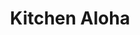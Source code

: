 ---
layout: place
title: "Kitchen Aloha"
permalink: /california/san-francisco/kitchen-aloha.html
stateAbbr: CA
stateName: California
cityName: San Francisco
seo:
  name: "Kitchen Aloha"
  type: Restaurant
  links: http://www.kitchenalohasf.com/
description: "Kitchen Aloha serves delicious sushi in San Francisco, California. Try fresh Japanese dishes for a great dining experience. Available for takeout, delivery, lunch, and dinner."
place_id: ChIJXwQ8sESBhYARyMd5DM6PIyU
photos:
  - name: >-
      places/ChIJXwQ8sESBhYARyMd5DM6PIyU/photos/AeeoHcKXlAscTk60HROvyBzyJWxmcAFqWmRlU_SD_Ll8rxqNE7N91GcGCJvhZXgENt7EM9jK0O0pWBtvjvtBFGFYzTTZb_Pa1lTiDvc6OGoTJVnUqhaptkVdo_8wFxcm3AC5_4Tyr7EZkOdiM5pW_wR86kWdg-rOvBcqBn7VHCVlKagKw9IbyRW22vI7-GUwyRsMBX4BmfnyPEXT1h_e74wGAte1H_R9Ax5XELz0GyE8UF7Q35feyXPsZfceI9vOn1AZpXMFDdTei97pEEjhu4IYxKbBtLndRRRDmfMkkkPvkPujVA
    widthPx: 4767
    heightPx: 3963
    authorAttributions:
      - displayName: Kitchen Aloha
        uri: https://maps.google.com/maps/contrib/101488520208495091769
        photoUri: >-
          https://lh3.googleusercontent.com/a-/ALV-UjX35WDRhBe2yx81hcAh0ZRkCbj1Snf2lxM_50cBM7lEapnn5XM=s100-p-k-no-mo
    flagContentUri: >-
      https://www.google.com/local/imagery/report/?cb_client=maps_api_places.places_api&image_key=!1e10!2sAF1QipMePFEUoh--ZRepmpjkdjgXqVR5wC5xva4025Tk&hl=en-US
    googleMapsUri: >-
      https://www.google.com/maps/place//data=!3m4!1e2!3m2!1sAF1QipMePFEUoh--ZRepmpjkdjgXqVR5wC5xva4025Tk!2e10!4m2!3m1!1s0x80858144b03c045f:0x25238fce0c79c7c8
  - name: >-
      places/ChIJXwQ8sESBhYARyMd5DM6PIyU/photos/AeeoHcIK4nFwks-ZORnGn1FisHq9P50CBx9GGxJUHQYJ2yhu1IiN1eSCHBzupVCRCTB0e7fJtjuzFS28B2S2Vt5CiLse-RLUIikxthAbYu4qar4v0FxqKpW1pxbRwBfda_FlaGQaR8lsTafJtV39Cuo-2IBZj2r5pCfsvell0qILdS_9LlnHHOhzbwv1Fy7IExA_MsHXwOqqfffeV5NrxmRpaB2oUNxkS0Ko_8fwN27hmJlfZ2Q3189KX1R1nHL24NWNKbxMTD3ZfkT7x-K90cVUg_J68AwOW1GzPA0CTsxOC3S-Lg
    widthPx: 3264
    heightPx: 2448
    authorAttributions:
      - displayName: Kitchen Aloha
        uri: https://maps.google.com/maps/contrib/101488520208495091769
        photoUri: >-
          https://lh3.googleusercontent.com/a-/ALV-UjX35WDRhBe2yx81hcAh0ZRkCbj1Snf2lxM_50cBM7lEapnn5XM=s100-p-k-no-mo
    flagContentUri: >-
      https://www.google.com/local/imagery/report/?cb_client=maps_api_places.places_api&image_key=!1e10!2sAF1QipNk5MEnSFl5z-Py8A9Qh0soeWE6ZSjK1JgYF4oL&hl=en-US
    googleMapsUri: >-
      https://www.google.com/maps/place//data=!3m4!1e2!3m2!1sAF1QipNk5MEnSFl5z-Py8A9Qh0soeWE6ZSjK1JgYF4oL!2e10!4m2!3m1!1s0x80858144b03c045f:0x25238fce0c79c7c8
  - name: >-
      places/ChIJXwQ8sESBhYARyMd5DM6PIyU/photos/AeeoHcJI0DSCVXvrmMdIdmXAafB_YaveTawpzWs8HmiOt6ekk0FmwibaOydo9siyOhYRAFYe3IIaLr5Hv-QXb3mEDgqg9qz8snsoJSDuh4hOzJ4az4n0qCePdbHM6EMXoM6jHg6f2nfKM7jgamaFiNiVcq6d8zlxt2WBcYayGfguqVv29R9wrgaaTBAnzePEtUtKuQi8m-39MV1422Zka-naUSZSvEo6dduNZ6il5NxaKCbsalRUpIuRsDxVod0_5l8pGvHGGya-AKRdHYx814YBUj8ultDt7wvlpDnyF3gJPXkw2Q
    widthPx: 4800
    heightPx: 3200
    authorAttributions:
      - displayName: Kitchen Aloha
        uri: https://maps.google.com/maps/contrib/101488520208495091769
        photoUri: >-
          https://lh3.googleusercontent.com/a-/ALV-UjX35WDRhBe2yx81hcAh0ZRkCbj1Snf2lxM_50cBM7lEapnn5XM=s100-p-k-no-mo
    flagContentUri: >-
      https://www.google.com/local/imagery/report/?cb_client=maps_api_places.places_api&image_key=!1e10!2sAF1QipMTLznuJkociG0mS_UjoTlPigX64b_LahIy6eWE&hl=en-US
    googleMapsUri: >-
      https://www.google.com/maps/place//data=!3m4!1e2!3m2!1sAF1QipMTLznuJkociG0mS_UjoTlPigX64b_LahIy6eWE!2e10!4m2!3m1!1s0x80858144b03c045f:0x25238fce0c79c7c8
  - name: >-
      places/ChIJXwQ8sESBhYARyMd5DM6PIyU/photos/AeeoHcLQ0E12FsMQbFo9Fm3YhVCD626oUkgAz8Ga9ppau6WdKskItp7pR6jlpF4Lqw0QLjQbqCHFyBYiIbG6sMbPpNrKJqj6_G0cFAAvJ3oY5fNda0rh7ItmRJv5MTtsnuUtaORux-vaFsBJZLph8QJ0zlr4zja6YVfF7zwIBzZiIruxvc1TfiZI-FLwSRUo0MnYnnUSN99whgEVeIuwadCeds6XmAeowBwUPqL2No0niSArkMNNlcoVN_JyAa2BiLCEfvUCRbwjIWojGnIxz-HNWJW5S_IoL8_Kgk1Any_lxyyTZ-KJfSHT3tMuTYv3S-0so-jQR0PFxETUgwpRGy2ojfrPnJrqBI3AEfSGzH4Gv_FP4NPr9PcgVfkzny9keo2ATJC4ilNKnUNwHr_P7xpohgTLxHLXNFJ5pWeibma1NaA
    widthPx: 3024
    heightPx: 4032
    authorAttributions:
      - displayName: Chuckles
        uri: https://maps.google.com/maps/contrib/114765374238343034839
        photoUri: >-
          https://lh3.googleusercontent.com/a-/ALV-UjXfqAlF6ishxQ_g-8M959mgGZ0wHWbYx1HMMDiSQKZ7-Pvl6LFF=s100-p-k-no-mo
    flagContentUri: >-
      https://www.google.com/local/imagery/report/?cb_client=maps_api_places.places_api&image_key=!1e10!2sCIHM0ogKEICAgIDroP7ocQ&hl=en-US
    googleMapsUri: >-
      https://www.google.com/maps/place//data=!3m4!1e2!3m2!1sCIHM0ogKEICAgIDroP7ocQ!2e10!4m2!3m1!1s0x80858144b03c045f:0x25238fce0c79c7c8
  - name: >-
      places/ChIJXwQ8sESBhYARyMd5DM6PIyU/photos/AeeoHcLtd2wZfFAaQ_qPevRiwcLzKSSII1hsHkc-DQ1plLyqPV6g7sBzJ8qC01yzobrxqfz4RIPZYxwYo4adhU8RF7Q4zWhVcpU80fb9qzbAQc74Il038XAfMi9q246x3p0YOTWaGAmTc8IbDmz437brK5aLUHKxOjOdBg0KqcJ9_4sgvQ1niVMl9PWmAKU1TSWID04tgXRfC229i_4e9EXXDhe8DVVQAxd_20aVMAXekiXLDb7YIxGH6m36fMZAsGTc3lqavQZ8beKnpqBlJEMq_j3K9BcQSpzAZIEydJ1MsLKU0zsHZv5F2H-YqVdDg_R1h4j3_gCn7A5ntSnYmQi1S3B8aOkiZT1ZqyLBxL5Rn1FfAJNwuRNCwZHmGr-5mnSo0fVR40XcUpC7iXUsfPMKYEMTIlC8tiALz8zYXP_M4t0dEA
    widthPx: 3024
    heightPx: 4032
    authorAttributions:
      - displayName: Ping
        uri: https://maps.google.com/maps/contrib/102491630696563401429
        photoUri: >-
          https://lh3.googleusercontent.com/a/ACg8ocIJ3Dp6BIIhz9J4HpuCBS4IDYfekSd66HO-5Pxg9gBStfdUhaA=s100-p-k-no-mo
    flagContentUri: >-
      https://www.google.com/local/imagery/report/?cb_client=maps_api_places.places_api&image_key=!1e10!2sCIHM0ogKEICAgIDWyqWobA&hl=en-US
    googleMapsUri: >-
      https://www.google.com/maps/place//data=!3m4!1e2!3m2!1sCIHM0ogKEICAgIDWyqWobA!2e10!4m2!3m1!1s0x80858144b03c045f:0x25238fce0c79c7c8
  - name: >-
      places/ChIJXwQ8sESBhYARyMd5DM6PIyU/photos/AeeoHcIguqIGXEYNPAFAR69JUg6VMblpcoLi7Wgs76WGNPNvQdEdRcKSEinPzf9dKI8szOcb-RhHC8nW_OosMwHkTmZ2rW9d-m8bvXKycjlKYwjPYyDIO4IYRLJHHj1g6Czgd6xYb2JgizzDX3D-YQ5owCSFHjSrJmdO2Z_Tf-NsVRzWmK4C__ZKMib7mG15vdsW9PllUQ-5LGTS5Vqz8Bgmoi5UbbO8P5i2GYtpb6DUR-dfLfQEVosa-EiBJ_Ao8aQDgUJIqKKyi2vd2O4HYHHIZR6yGEAEE0TtO24BpH8HI8ooGVCnFWvZYz8l7qlrj3erLSU5MiXUDFf0i0ja_aClOuz4V-vhFaRC37Lph5uriE99wlkQ3z_aljOH82BSOwpJ5CnUmpBVO-kNzy8sNqrrVBOAF7GYPWIaElTHL-B6who4EQ
    widthPx: 3497
    heightPx: 2872
    authorAttributions:
      - displayName: Eddie Valadez
        uri: https://maps.google.com/maps/contrib/105676670269792434653
        photoUri: >-
          https://lh3.googleusercontent.com/a-/ALV-UjUr6I0WpsBC2xEXGs27nAB-saDmynPcb3uGsZA4W-FeKXRR88RUkA=s100-p-k-no-mo
    flagContentUri: >-
      https://www.google.com/local/imagery/report/?cb_client=maps_api_places.places_api&image_key=!1e10!2sCIHM0ogKEICAgICZp-DAEQ&hl=en-US
    googleMapsUri: >-
      https://www.google.com/maps/place//data=!3m4!1e2!3m2!1sCIHM0ogKEICAgICZp-DAEQ!2e10!4m2!3m1!1s0x80858144b03c045f:0x25238fce0c79c7c8
  - name: >-
      places/ChIJXwQ8sESBhYARyMd5DM6PIyU/photos/AeeoHcJYyM_op4fTlczA4cJSemouVNv3XClQkhhXAR2skv-FUcGYv_LH0VXvCXPAHHymAyssjf_QutehIsqfydqC-eoNW2R_Ug1f5pcJVBBYv4a5h-3PLHllq5akDjpiMdW67RmSmK0LWkq7SPtky5oC_djIerIa9CKXpAH8lqVBY-PHFjErss9Loqj5D2EommyUkrz-D-SYVvhJweLQCfN9IUPmE2UOIvz79bVbgtyqbA0Oy4DCH13z511xl18cJw4o5swZutCwZ6XKulb3CNvUHZ4mTvxLmWoGv6Sep_vPUEDJJe5roUdlE6uxMd0Xi6XumuSEzjLv7jIdnmare7RcnzlgR36p1fsJCU7sOddKA3Quy-w7G9ykqFNEnuVdzk2hi163bqQYXpfVeibULn95-cGbsyIrMbMKVIfHHDbEypxksA
    widthPx: 3024
    heightPx: 4032
    authorAttributions:
      - displayName: Ali Dehghani Firozabadi
        uri: https://maps.google.com/maps/contrib/108572664005101451872
        photoUri: >-
          https://lh3.googleusercontent.com/a-/ALV-UjX-1owbbOV7eTwezpii8wGUO1NzYLSxpyiv7lvI4EOuF6pTiJPCKw=s100-p-k-no-mo
    flagContentUri: >-
      https://www.google.com/local/imagery/report/?cb_client=maps_api_places.places_api&image_key=!1e10!2sCIHM0ogKEICAgIDF5sjxLw&hl=en-US
    googleMapsUri: >-
      https://www.google.com/maps/place//data=!3m4!1e2!3m2!1sCIHM0ogKEICAgIDF5sjxLw!2e10!4m2!3m1!1s0x80858144b03c045f:0x25238fce0c79c7c8
  - name: >-
      places/ChIJXwQ8sESBhYARyMd5DM6PIyU/photos/AeeoHcJ2JFzX6mZyPI5X6PRE0QgqMjxIM-fKQ2HlbCiplzuDrqOewGTWGe0-0hWrLfoGDNBdmqAv3Bu0qwT7cUsJ_HuNoKnvol_mkPZ14iwwxU1o15CA0uDet5sQkJLgGXJmsUZRf3k_e0UGjW1eMqMX06V1NCN8CuOaCuh9cxMhB-OSm8FaFDbkVxQyc9Emrb22g1PmZqBVeWTaQIenfSfsHsvx297F9NYyOmyIgc3Z2OZREU7euel7qcH6vof9XErGxSWSfNpD9bEZ0_ChXvqQ1hjH5ObHszepcTnPnKSxrPMuqFVuJz708jIxxcLM3Zp4IG7v0ljM8jGbmY488vwKXFVGYpx6qg3heF80T_oFdb04FvKpuFbqTPUSDC7Rhs2qbEmW49cQXk4C2SB30jygnD2M8OVQbzZsj9ZRjPaVAYLoo25m
    widthPx: 4032
    heightPx: 2268
    authorAttributions:
      - displayName: carmen musalem
        uri: https://maps.google.com/maps/contrib/109267406696731449819
        photoUri: >-
          https://lh3.googleusercontent.com/a-/ALV-UjVWOEEVoOBzzsBupQih8kKPYU-4AepsxrsLFMaICLf1Hq-kiU2WEw=s100-p-k-no-mo
    flagContentUri: >-
      https://www.google.com/local/imagery/report/?cb_client=maps_api_places.places_api&image_key=!1e10!2sCIHM0ogKEICAgIDV9ruRkQE&hl=en-US
    googleMapsUri: >-
      https://www.google.com/maps/place//data=!3m4!1e2!3m2!1sCIHM0ogKEICAgIDV9ruRkQE!2e10!4m2!3m1!1s0x80858144b03c045f:0x25238fce0c79c7c8
  - name: >-
      places/ChIJXwQ8sESBhYARyMd5DM6PIyU/photos/AeeoHcIkJguW_Cao_6t3zrWnk78tmZezJVPVQUdjDgpVThoMY-bHBMgAfCurs0q8XA4RGUeeSarLYcGXL1q6A2tvTzE1H4k0LZkF4xDmrNEwcf0VP4a8YRnzSm6PD-bcV1dHFyoQv3zHakCJRXGb7pTuhkl_GNR1zjiaQkj7VAv9_Fi6tJQT9H3JTtZrd6jM7h57U2iDs_dxgG8c5Gs0BZ6AyXlUcVXv0SJVuRTx1FDkkcl3nFReu5LhUo9Ckm9C_Evu9_KihpT2R6-Rr_EFprS0iM2qTMCH03UITexUSZjCug_LxIr78RxFvhUn3pOiHO2puUqdPjbZ3nMHFaYI3kEl-wHCW44m7OyxO8LRBbUpz1NT8tvP6weFmDrX30qkg8IbWOm6Y6zfjzT3cN0T2T1rBEatpja9EDE0pASEKn52vfuoUsww
    widthPx: 3024
    heightPx: 4032
    authorAttributions:
      - displayName: Meliss M
        uri: https://maps.google.com/maps/contrib/117223556842278304021
        photoUri: >-
          https://lh3.googleusercontent.com/a-/ALV-UjU3-O3xjaPJnNueNnj40FnFXBcfxeUEQuCDsQDHGZD3t7CzFSwx=s100-p-k-no-mo
    flagContentUri: >-
      https://www.google.com/local/imagery/report/?cb_client=maps_api_places.places_api&image_key=!1e10!2sCIHM0ogKEICAgICC6ZGX0wE&hl=en-US
    googleMapsUri: >-
      https://www.google.com/maps/place//data=!3m4!1e2!3m2!1sCIHM0ogKEICAgICC6ZGX0wE!2e10!4m2!3m1!1s0x80858144b03c045f:0x25238fce0c79c7c8
  - name: >-
      places/ChIJXwQ8sESBhYARyMd5DM6PIyU/photos/AeeoHcIy47G5yNAwAhVbqrQpHdw7ZCF0uzMEYisuH9pov-vBlEdDOF1hcbM3scklEJN1gIUf0gPkKmW3BYGNKE1UV90_fPg9aPDClQ1XUAQejYXJIwcertO4xY224PVR1U0fvZdgRSI7OknTgno1x56dRLel67_8Nc47-DIjibWgxpU3WyL2sexmM_flcinDSntMxRZoUhecFiQjymsjX0-npz2TCzvOemzJ4yVVsdIjxKcofykw-xbtd4pWqmSBT9RNy_uJJ5hUFa6umqKQ2MrhbLqoDNM17RARKr3JiXZJut8LJGjtlwDqo69aSlPh1bl3-wQNU98SK5IwnT-_ONULfe4E632JZmGyY_ml4xRoWQYyW4_pBQNvEB0nR-tBcwapG1BKEq9_t_PyS8menMH9o3DO0S9UAJ_RtMgLa7WU-4EEtpmq
    widthPx: 3024
    heightPx: 4032
    authorAttributions:
      - displayName: Meliss M
        uri: https://maps.google.com/maps/contrib/117223556842278304021
        photoUri: >-
          https://lh3.googleusercontent.com/a-/ALV-UjU3-O3xjaPJnNueNnj40FnFXBcfxeUEQuCDsQDHGZD3t7CzFSwx=s100-p-k-no-mo
    flagContentUri: >-
      https://www.google.com/local/imagery/report/?cb_client=maps_api_places.places_api&image_key=!1e10!2sCIHM0ogKEICAgID8x5jZhwE&hl=en-US
    googleMapsUri: >-
      https://www.google.com/maps/place//data=!3m4!1e2!3m2!1sCIHM0ogKEICAgID8x5jZhwE!2e10!4m2!3m1!1s0x80858144b03c045f:0x25238fce0c79c7c8
address: 752 Van Ness Ave, San Francisco, CA 94102, USA
street: 752 Van Ness Ave
city: San Francisco
state: CA
zip: '94102'
country: USA
neighborhood: Tenderloin
latitude: '37.782455'
longitude: '-122.420420'
accessibility_options:
  wheelchairAccessibleEntrance: true
  wheelchairAccessibleRestroom: true
  wheelchairAccessibleSeating: true
business_status: OPERATIONAL
name: Kitchen Aloha
google_maps_links:
  directionsUri: >-
    https://www.google.com/maps/dir//''/data=!4m7!4m6!1m1!4e2!1m2!1m1!1s0x80858144b03c045f:0x25238fce0c79c7c8!3e0
  placeUri: https://maps.google.com/?cid=2676140718723549128
  writeAReviewUri: >-
    https://www.google.com/maps/place//data=!4m3!3m2!1s0x80858144b03c045f:0x25238fce0c79c7c8!12e1
  reviewsUri: >-
    https://www.google.com/maps/place//data=!4m4!3m3!1s0x80858144b03c045f:0x25238fce0c79c7c8!9m1!1b1
  photosUri: >-
    https://www.google.com/maps/place//data=!4m3!3m2!1s0x80858144b03c045f:0x25238fce0c79c7c8!10e5
primary_type: Sushi Restaurant
opening_hours:
  regular: null
  current: null
secondary_opening_hours:
  regular:
    weekdayDescriptions: null
    type: null
  current:
    weekdayDescriptions: null
    type: null
phone: (415) 510-1653
price_level: null
price_range: $10 &ndash; $20
rating: '4.4'
rating_count: 67
website: http://www.kitchenalohasf.com/
reviews:
  - name: >-
      places/ChIJXwQ8sESBhYARyMd5DM6PIyU/reviews/ChZDSUhNMG9nS0VJQ0FnTUNRaGNUY093EAE
    relativePublishTimeDescription: a month ago
    rating: 5
    text:
      text: >-
        Really yummy! Super good price for $11! A VERY big bowl with avocado,
        lots of veggies, seaweed salad, and lots of yummy tuna! Definitely will
        be coming back! & friendly staff :) it’s right off of VanNess. Also some
        limited seating but not much!
      languageCode: en
    originalText:
      text: >-
        Really yummy! Super good price for $11! A VERY big bowl with avocado,
        lots of veggies, seaweed salad, and lots of yummy tuna! Definitely will
        be coming back! & friendly staff :) it’s right off of VanNess. Also some
        limited seating but not much!
      languageCode: en
    authorAttribution:
      displayName: Alice Garner
      uri: https://www.google.com/maps/contrib/105441896792165353511/reviews
      photoUri: >-
        https://lh3.googleusercontent.com/a-/ALV-UjWpJasWwIDhef6cdm2cm9Neb_y3Z7fjU3aoBpHwvjJN0fRzxwCYAg=s128-c0x00000000-cc-rp-mo-ba5
    publishTime: '2025-03-06T04:54:38.656089Z'
    flagContentUri: >-
      https://www.google.com/local/review/rap/report?postId=ChZDSUhNMG9nS0VJQ0FnTUNRaGNUY093EAE&d=17924085&t=1
    googleMapsUri: >-
      https://www.google.com/maps/reviews/data=!4m6!14m5!1m4!2m3!1sChZDSUhNMG9nS0VJQ0FnTUNRaGNUY093EAE!2m1!1s0x80858144b03c045f:0x25238fce0c79c7c8
  - name: >-
      places/ChIJXwQ8sESBhYARyMd5DM6PIyU/reviews/ChZDSUhNMG9nS0VJQ0FnSURyb1A3b1VREAE
    relativePublishTimeDescription: 9 months ago
    rating: 5
    text:
      text: >-
        Tried my best with pics. The food and atmosphere is great. Got the Build
        Your Own Bowl w/ Salmon and Spicy Mayo plus rice and toppings
      languageCode: en
    originalText:
      text: >-
        Tried my best with pics. The food and atmosphere is great. Got the Build
        Your Own Bowl w/ Salmon and Spicy Mayo plus rice and toppings
      languageCode: en
    authorAttribution:
      displayName: Chuckles
      uri: https://www.google.com/maps/contrib/114765374238343034839/reviews
      photoUri: >-
        https://lh3.googleusercontent.com/a-/ALV-UjXfqAlF6ishxQ_g-8M959mgGZ0wHWbYx1HMMDiSQKZ7-Pvl6LFF=s128-c0x00000000-cc-rp-mo
    publishTime: '2024-07-12T23:01:00.500102Z'
    flagContentUri: >-
      https://www.google.com/local/review/rap/report?postId=ChZDSUhNMG9nS0VJQ0FnSURyb1A3b1VREAE&d=17924085&t=1
    googleMapsUri: >-
      https://www.google.com/maps/reviews/data=!4m6!14m5!1m4!2m3!1sChZDSUhNMG9nS0VJQ0FnSURyb1A3b1VREAE!2m1!1s0x80858144b03c045f:0x25238fce0c79c7c8
  - name: >-
      places/ChIJXwQ8sESBhYARyMd5DM6PIyU/reviews/ChdDSUhNMG9nS0VJQ0FnSURmdGJtSW9BRRAB
    relativePublishTimeDescription: 3 months ago
    rating: 5
    text:
      text: >-
        Food is fantastic. I have tried many of their options and not a single
        thing was short of excellent. Everything is fresh, and the people
        working are kind. Top that with prices being on the more affordable
        side, and this place has become one of my favorites!
      languageCode: en
    originalText:
      text: >-
        Food is fantastic. I have tried many of their options and not a single
        thing was short of excellent. Everything is fresh, and the people
        working are kind. Top that with prices being on the more affordable
        side, and this place has become one of my favorites!
      languageCode: en
    authorAttribution:
      displayName: Jamal Tehrani (deadscvm)
      uri: https://www.google.com/maps/contrib/106850249459223328758/reviews
      photoUri: >-
        https://lh3.googleusercontent.com/a/ACg8ocJn2_D5Dj1PGATZdagI0aVMVdceHRDkQW1uwXA-SjvwAC19Uw=s128-c0x00000000-cc-rp-mo
    publishTime: '2025-01-08T23:40:17.983875Z'
    flagContentUri: >-
      https://www.google.com/local/review/rap/report?postId=ChdDSUhNMG9nS0VJQ0FnSURmdGJtSW9BRRAB&d=17924085&t=1
    googleMapsUri: >-
      https://www.google.com/maps/reviews/data=!4m6!14m5!1m4!2m3!1sChdDSUhNMG9nS0VJQ0FnSURmdGJtSW9BRRAB!2m1!1s0x80858144b03c045f:0x25238fce0c79c7c8
  - name: >-
      places/ChIJXwQ8sESBhYARyMd5DM6PIyU/reviews/ChZDSUhNMG9nS0VJQ0FnSURIb3ZtVVB3EAE
    relativePublishTimeDescription: 7 months ago
    rating: 5
    text:
      text: >-
        This place was so good!!!! The owner was so sweet and amazing! The food
        is affordable and delicious as well. I got the Spicy Tuna Poke bowl.
        I’ll definitely be back!!!
      languageCode: en
    originalText:
      text: >-
        This place was so good!!!! The owner was so sweet and amazing! The food
        is affordable and delicious as well. I got the Spicy Tuna Poke bowl.
        I’ll definitely be back!!!
      languageCode: en
    authorAttribution:
      displayName: Ghost Song
      uri: https://www.google.com/maps/contrib/106193100379344675169/reviews
      photoUri: >-
        https://lh3.googleusercontent.com/a-/ALV-UjVDXFCD4GFi1GO1ZsXeOCCy51sOEbbngtaASq1A5Ys0W7Ig-QIr=s128-c0x00000000-cc-rp-mo
    publishTime: '2024-09-14T01:56:52.947326Z'
    flagContentUri: >-
      https://www.google.com/local/review/rap/report?postId=ChZDSUhNMG9nS0VJQ0FnSURIb3ZtVVB3EAE&d=17924085&t=1
    googleMapsUri: >-
      https://www.google.com/maps/reviews/data=!4m6!14m5!1m4!2m3!1sChZDSUhNMG9nS0VJQ0FnSURIb3ZtVVB3EAE!2m1!1s0x80858144b03c045f:0x25238fce0c79c7c8
  - name: >-
      places/ChIJXwQ8sESBhYARyMd5DM6PIyU/reviews/ChZDSUhNMG9nS0VJQ0FnTUNRcDVpdFNnEAE
    relativePublishTimeDescription: a month ago
    rating: 2
    text:
      text: >-
        Bad food, good service. Food-wise you get what you pay for here. The
        nigiri special (6x negiri, $18) was edible but meh, the ginger pile was
        touching one of the pieces and ruined it with ginger flavor (which I
        know some people may not mind, but it shouldn't be touching by default).
        It came with miso soup, but it was served lukewarm so wasn't enjoyable.
        The seaweed salad ($6) was syrupy and didn't taste fresh. The best parts
        were the very nice lady who served us and the Asian Spam Musubi. But the
        vibe was ruined by the owners' kid in the corner watching a loud cartoon
        on his iPad  - they need to get him headphones.
      languageCode: en
    originalText:
      text: >-
        Bad food, good service. Food-wise you get what you pay for here. The
        nigiri special (6x negiri, $18) was edible but meh, the ginger pile was
        touching one of the pieces and ruined it with ginger flavor (which I
        know some people may not mind, but it shouldn't be touching by default).
        It came with miso soup, but it was served lukewarm so wasn't enjoyable.
        The seaweed salad ($6) was syrupy and didn't taste fresh. The best parts
        were the very nice lady who served us and the Asian Spam Musubi. But the
        vibe was ruined by the owners' kid in the corner watching a loud cartoon
        on his iPad  - they need to get him headphones.
      languageCode: en
    authorAttribution:
      displayName: Travis Bell
      uri: https://www.google.com/maps/contrib/102642700323722891670/reviews
      photoUri: >-
        https://lh3.googleusercontent.com/a-/ALV-UjXkp9itM6AZc1Jb24sWi1kHslOL9-quTKW_kn7ffXcQZPARnF0FbA=s128-c0x00000000-cc-rp-mo-ba3
    publishTime: '2025-03-07T15:14:47.309421Z'
    flagContentUri: >-
      https://www.google.com/local/review/rap/report?postId=ChZDSUhNMG9nS0VJQ0FnTUNRcDVpdFNnEAE&d=17924085&t=1
    googleMapsUri: >-
      https://www.google.com/maps/reviews/data=!4m6!14m5!1m4!2m3!1sChZDSUhNMG9nS0VJQ0FnTUNRcDVpdFNnEAE!2m1!1s0x80858144b03c045f:0x25238fce0c79c7c8
parking_options:
  valetParking: false
payment_options:
  acceptsCreditCards: true
  acceptsDebitCards: true
  acceptsCashOnly: false
  acceptsNfc: true
allow_dogs: null
curbside_pickup: null
delivery: true
dine_in: true
good_for_children: true
good_for_groups: null
good_for_sports: false
live_music: false
menu_for_children: null
outdoor_seating: null
reservable: null
restroom: true
serves_beer: null
serves_breakfast: null
serves_brunch: null
serves_cocktails: null
serves_coffee: true
serves_dinner: true
serves_dessert: null
serves_lunch: true
serves_vegetarian_food: null
serves_wine: null
takeout: true
summary: null

---